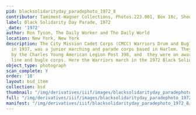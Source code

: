 ```yaml
---
pid: blacksolidarityday_paradephoto_1972_8
contributor: Tamiment-Wagner Collections, Photos.223.001, Box 18c, Shoot 720258
label: Black Solidarity Day Parade, 1972
_date: '1972'
author: Ron Tyson, The Daily Worker and The Daily World
location: New York, New York
description: The City Mission Cadet Corps (CMCC) Warriors Drum and Bugle Corps, formed
  in 1937, was a junior marching and parade corps based in Harlem. They were sponsored
  by the Charles Young American Legion Post 398, and  they were an award winning drum
  line and bugle corps. Here the Warriors march in the 1972 Black Solidarity Day parade
object_type: photograph
scan_complete: Y
order: '18'
layout: bsd_item
collection: bsd
thumbnail: "/img/derivatives/iiif/images/blacksolidarityday_paradephoto_1972_8/full/250,/0/default.jpg"
full: "/img/derivatives/iiif/images/blacksolidarityday_paradephoto_1972_8/full/1140,/0/default.jpg"
manifest: "/img/derivatives/iiif/blacksolidarityday_paradephoto_1972_8/manifest.json"
---
```


